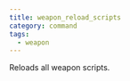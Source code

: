 ```yaml
---
title: weapon_reload_scripts
category: command
tags:
  - weapon
---
```


Reloads all weapon scripts.
